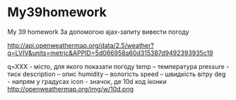 # My39homework

My 39 homework
За допомогою ajax-запиту вивести погоду

http://api.openweathermap.org/data/2.5/weather?q=LVIV&units=metric&APPID=5d066958a60d315387d9492393935c19

q=XXX - місто, для якого показати погоду
temp – температура
pressure - тиск
description – опис
humidity – вологість
speed – швидкість вітру
deg - напрям у градусах
icon - значок, де 10d код іконки
http://openweathermap.org/img/w/10d.png

